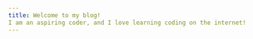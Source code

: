 ```yaml
---
title: Welcome to my blog!
I am an aspiring coder, and I love learning coding on the internet!
---
```


